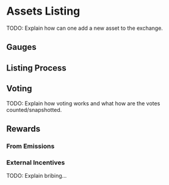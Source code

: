 # Assets Listing

TODO: Explain how can one add a new asset to the exchange.

## Gauges

## Listing Process

## Voting

TODO: Explain how voting works and what how are the votes counted/snapshotted.

## Rewards

### From Emissions

### External Incentives

TODO: Explain bribing...

